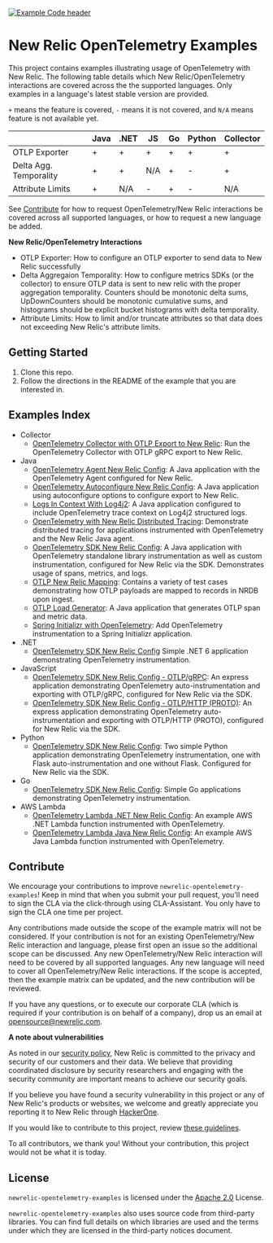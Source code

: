 [![Example Code header](https://github.com/newrelic/opensource-website/raw/develop/src/images/categories/Example_Code.png)](https://opensource.newrelic.com/oss-category/#example-code)

# New Relic OpenTelemetry Examples

This project contains examples illustrating usage of OpenTelemetry with New Relic. The following table details which New Relic/OpenTelemetry interactions are covered across the the supported languages.  Only examples in a language's latest stable version are provided.

`+` means the feature is covered, `-` means it is not covered, and  `N/A` means feature is not available yet.

|                        | Java | .NET | JS  | Go | Python | Collector |
|------------------------|------|------|-----|----|--------|-----------|
| OTLP Exporter          | +    | +    | +   | +  | +      | +         |
| Delta Agg. Temporality | +    | +    | N/A | +  | -      | +         |
| Attribute Limits       | +    | N/A  | -   | +  | -      | N/A       |

See [Contribute](#contribute) for how to request OpenTelemetry/New Relic interactions be covered across all supported languages, or how to request a new language be added.

**New Relic/OpenTelemetry Interactions**
- OTLP Exporter: How to configure an OTLP exporter to send data to New Relic successfully
- Delta Aggregaion Temporality:  How to configure metrics SDKs (or the collector) to ensure OTLP data is sent to new relic with the proper aggregation temporality.  Counters should be monotonic delta sums, UpDownCounters should be monotonic cumulative sums, and histograms should be explicit bucket histograms with delta temporality.
- Attribute Limits: How to limit and/or truncate attributes so that data does not exceeding New Relic's attribute limits.

## Getting Started

1. Clone this repo.
2. Follow the directions in the README of the example that you are interested in.

## Examples Index

- Collector
  - [OpenTelemetry Collector with OTLP Export to New Relic](./collector): Run the OpenTelemetry Collector with OTLP gRPC export to New Relic.
- Java
  - [OpenTelemetry Agent New Relic Config](./java/agent-nr-config): A Java application with the OpenTelemetry Agent configured for New Relic.
  - [OpenTelemetry Autoconfigure New Relic Config](./java/autoconfigure-nr-config): A Java application using autoconfigure options to configure export to New Relic.
  - [Logs In Context With Log4j2](./java/logs-in-context-log4j2): A Java application configured to include OpenTelemetry trace context on Log4j2 structured logs.
  - [OpenTelemetry with New Relic Distributed Tracing](./java/otel-nr-dt): Demonstrate distributed tracing for applications instrumented with OpenTelemetry and the New Relic Java agent.
  - [OpenTelemetry SDK New Relic Config](./java/sdk-nr-config): A Java application with OpenTelemetry standalone library instrumentation as well as custom instrumentation, configured for New Relic via the SDK. Demonstrates usage of spans, metrics, and logs.
  - [OTLP New Relic Mapping](./java/otlp-nr-mapping): Contains a variety of test cases demonstrating how OTLP payloads are mapped to records in NRDB upon ingest.
  - [OTLP Load Generator](./java/otlp-load-generator): A Java application that generates OTLP span and metric data. 
  - [Spring Initializr with OpenTelemetry](./java/spring-initializr): Add OpenTelemetry instrumentation to a Spring Initializr application.
- .NET
  - [OpenTelemetry SDK New Relic Config](./dotnet/minimal-api/) Simple .NET 6 application demonstrating OpenTelemetry instrumentation.
- JavaScript
  - [OpenTelemetry SDK New Relic Config - OTLP/gRPC](./javascript/simple-nodejs-app): An express application demonstrating OpenTelemetry auto-instrumentation and exporting with OTLP/gRPC, configured for New Relic via the SDK.
  - [OpenTelemetry SDK New Relic Config - OTLP/HTTP (PROTO)](./javascript/simple-nodejs-app-http-exp): An express application demonstrating OpenTelemetry auto-instrumentation and exporting with OTLP/HTTP (PROTO), configured for New Relic via the SDK.
- Python
  - [OpenTelemetry SDK New Relic Config](./python): Two simple Python application demonstrating OpenTelemetry instrumentation, one with Flask auto-instrumentation and one without Flask. Configured for New Relic via the SDK.
- Go
  - [OpenTelemetry SDK New Relic Config](./go): Simple Go applications demonstrating OpenTelemetry instrumentation.
- AWS Lambda
  - [OpenTelemetry Lambda .NET New Relic Config](./aws-lambda/dotnet): An example AWS .NET Lambda function instrumented with OpenTelemetry.
  - [OpenTelemetry Lambda Java New Relic Config](./aws-lambda/java): An example AWS Java Lambda function instrumented with OpenTelemetry.

## Contribute

We encourage your contributions to improve `newrelic-opentelemetry-examples`! Keep in mind that when you submit your pull request, you'll need to sign the CLA via the click-through using CLA-Assistant. You only have to sign the CLA one time per project.

Any contributions made outside the scope of the example matrix will not be considered. If your contribution is not for an existing OpenTelemetry/New Relic interaction and language, please first open an issue so the additional scope can be discussed.  Any new OpenTelemetry/New Relic interaction will need to be covered by all supported languages.  Any new language will need to cover all OpenTelemetry/New Relic interactions. If the scope is accepted, then the example matrix can be updated, and the new contribution will be reviewed.

If you have any questions, or to execute our corporate CLA (which is required if your contribution is on behalf of a company), drop us an email at opensource@newrelic.com.

**A note about vulnerabilities**

As noted in our [security policy](../../security/policy), New Relic is committed to the privacy and security of our customers and their data. We believe that providing coordinated disclosure by security researchers and engaging with the security community are important means to achieve our security goals.

If you believe you have found a security vulnerability in this project or any of New Relic's products or websites, we welcome and greatly appreciate you reporting it to New Relic through [HackerOne](https://hackerone.com/newrelic).

If you would like to contribute to this project, review [these guidelines](./CONTRIBUTING.md).

To all contributors, we thank you!  Without your contribution, this project would not be what it is today.

## License
`newrelic-opentelemetry-examples` is licensed under the [Apache 2.0](http://apache.org/licenses/LICENSE-2.0.txt) License.

`newrelic-opentelemetry-examples` also uses source code from third-party libraries. You can find full details on which libraries are used and the terms under which they are licensed in the third-party notices document.
